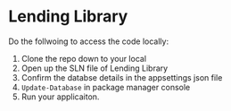 # Lending Library 

Do the follwoing to access the code locally:
1. Clone the repo down to your local
2. Open up the SLN file of Lending Library
3. Confirm the databse details in the appsettings json file
4. `Update-Database` in package manager console
5. Run your applicaiton. 

